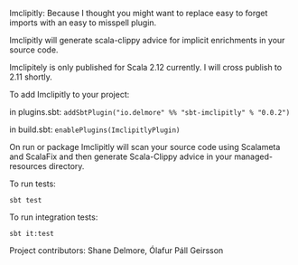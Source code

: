 Imclipitly: Because I thought you might want to replace easy to forget imports with an easy to misspell plugin.

Imclipitly will generate scala-clippy advice for implicit enrichments in your source code.

Imclipitely is only published for Scala 2.12 currently.  I will cross publish to 2.11 shortly.

To add Imclipitly to your project:

in plugins.sbt: `addSbtPlugin("io.delmore" %% "sbt-imclipitly" % "0.0.2")`

in build.sbt: `enablePlugins(ImclipitlyPlugin)`

On run or package Imclipitly will scan your source code using Scalameta and ScalaFix and then generate Scala-Clippy advice in your managed-resources directory.

To run tests:

`sbt test`

To run integration tests:

`sbt it:test`

Project contributors: Shane Delmore, Ólafur Páll Geirsson 
